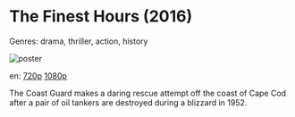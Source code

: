 # The Finest Hours (2016)

Genres: drama, thriller, action, history

![poster](http://image.tmdb.org/t/p/w500/kDU6iJx4PaGcl9WyRBg2vlbxet5.jpg)

en:
  [720p](magnet:?xt=urn:btih:C9E2734149813E7BECF1491A7F1068AE80D28052&tr=udp://glotorrents.pw:6969/announce&tr=udp://tracker.opentrackr.org:1337/announce&tr=udp://torrent.gresille.org:80/announce&tr=udp://tracker.openbittorrent.com:80&tr=udp://tracker.coppersurfer.tk:6969&tr=udp://tracker.leechers-paradise.org:6969&tr=udp://p4p.arenabg.ch:1337&tr=udp://tracker.internetwarriors.net:1337)
  [1080p](magnet:?xt=urn:btih:C302525F4534CB8863834FA53DE81CBEAAE8833C&tr=udp://glotorrents.pw:6969/announce&tr=udp://tracker.opentrackr.org:1337/announce&tr=udp://torrent.gresille.org:80/announce&tr=udp://tracker.openbittorrent.com:80&tr=udp://tracker.coppersurfer.tk:6969&tr=udp://tracker.leechers-paradise.org:6969&tr=udp://p4p.arenabg.ch:1337&tr=udp://tracker.internetwarriors.net:1337)
  


The Coast Guard makes a daring rescue attempt off the coast of Cape Cod after a pair of oil tankers are destroyed during a blizzard in 1952.